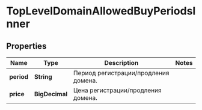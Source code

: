 

# TopLevelDomainAllowedBuyPeriodsInner


## Properties

| Name | Type | Description | Notes |
|------------ | ------------- | ------------- | -------------|
|**period** | **String** | Период регистрации/продления домена. |  |
|**price** | **BigDecimal** | Цена регистрации/продления домена. |  |



